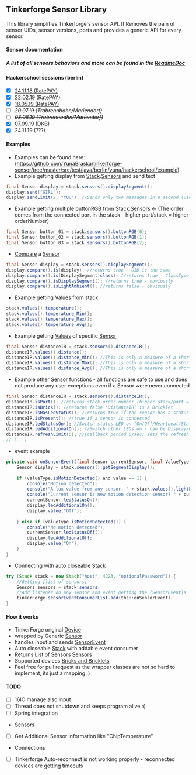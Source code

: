 Tinkerforge Sensor Library
------------------

This library simplifies Tinkerforge's sensor API.
It Removes the pain of sensor UIDs, sensor versions, ports and provides a generic API for every sensor.

#### Sensor documentation
##### A list of all sensors behaviors and more can be found in the [ReadmeDoc](readmeDoc/README.md)

#### Hackerschool sessions (berlin)
* [x] [24.11.18 (RatePAY)](https://github.com/YunaBraska/tinkerforge-sensor/tree/master/src/test/java/berlin/yuna/hackerschool/session_01_241118)
* [x] [22.02.19 (RatePAY)](https://github.com/YunaBraska/tinkerforge-sensor/tree/master/src/test/java/berlin/yuna/hackerschool/session_02_220219)
* [x] [18.05.19 (RatePAY)](https://github.com/YunaBraska/tinkerforge-sensor/tree/master/src/test/java/berlin/yuna/hackerschool/session_03_180519)
* [ ] *<s>20.07.19 (Trabrennbahn/Mariendorf)</s>*
* [ ] *<s>03.08.19 (Trabrennbahn/Mariendorf)</s>*
* [X] [07.09.19 (DKB)](https://github.com/YunaBraska/tinkerforge-sensor/tree/master/src/test/java/berlin/yuna/hackerschool/session_04_070919)
* [X] 24.11.19 (???)

#### Examples
* Examples can be found here: (https://github.com/YunaBraska/tinkerforge-sensor/tree/master/src/test/java/berlin/yuna/hackerschool/example)
* Example getting display from [Stack](https://github.com/YunaBraska/tinkerforge-sensor/blob/master/src/main/java/berlin/yuna/tinkerforgesensor/logic/Stack.java).[Sensors](https://github.com/YunaBraska/tinkerforge-sensor/blob/master/src/main/java/berlin/yuna/tinkerforgesensor/model/builder/Sensors.java) and send text
```java
final Sensor display = stack.sensors().displaySegment();
display.send("GIRL");
display.sendLimit(2, "YOU"); //Sends only two messages in a second (useful for loops)
```

* Example getting multiple buttonRGB from [Stack](https://github.com/YunaBraska/tinkerforge-sensor/blob/master/src/main/java/berlin/yuna/tinkerforgesensor/logic/Stack.java).[Sensors](https://github.com/YunaBraska/tinkerforge-sensor/blob/master/src/main/java/berlin/yuna/tinkerforgesensor/model/builder/Sensors.java) <- (The order comes from the connected port in the stack - higher port/stack = higher orderNumber)
```java
final Sensor button_01 = stack.sensors().buttonRGB(0);
final Sensor button_02 = stack.sensors().buttonRGB(1);
final Sensor button_03 = stack.sensors().buttonRGB(2);
```

* [Compare](https://github.com/YunaBraska/tinkerforge-sensor/blob/master/src/main/java/berlin/yuna/tinkerforgesensor/model/builder/Compare.java) a [Sensor](https://github.com/YunaBraska/tinkerforge-sensor/blob/master/src/main/java/berlin/yuna/tinkerforgesensor/model/sensor/Sensor.java)
```java
final Sensor display = stack.sensors().displaySegment();
display.compare().is(display); //returns true - UID is the same
display.compare().is(DisplaySegment.class); //returns true - ClassType is the same
display.compare().isDisplaySegment(); //returns true - obviously
display.compare().isLightAmbient(); //returns false - obviously
```

* Example getting [Values](https://github.com/YunaBraska/tinkerforge-sensor/blob/master/src/main/java/berlin/yuna/tinkerforgesensor/model/builder/Values.java) from stack
```java
stack.values().temperature();
stack.values().temperature_Min();
stack.values().temperature_Max();
stack.values().temperature_Avg();
```

* Example getting [Values](https://github.com/YunaBraska/tinkerforge-sensor/blob/master/src/main/java/berlin/yuna/tinkerforgesensor/model/builder/Values.java) of specific [Sensor](https://github.com/YunaBraska/tinkerforge-sensor/blob/master/src/main/java/berlin/yuna/tinkerforgesensor/model/sensor/Sensor.java)
```java
final Sensor distanceIR = stack.sensors().distanceIR();
distanceIR.values().distance();
distanceIR.values().distance_Min(); //This is only a measure of a short time;
distanceIR.values().distance_Max(); //This is only a measure of a short time;
distanceIR.values().distance_Avg(); //This is only a measure of a short time;
```

* Example other [Sensor](https://github.com/YunaBraska/tinkerforge-sensor/blob/master/src/main/java/berlin/yuna/tinkerforgesensor/model/sensor/Sensor.java) functions - all functions are safe to use and does not produce any user exceptions even if a Sensor were never connected 
```java
final Sensor distanceIR = stack.sensors().distanceIR();
distanceIR.isPort(); //returns stack-order-number (higher stack/port = higher number)
distanceIR.isBrick(); //returns false 'DistanceIR' is a Bricklet
distanceIR.isHasLedStatus(); //returns true if the sensor has a status LED
distanceIR.isPresent(); //true if a sensor is connected
distanceIR.ledStatusOn(); //Switch status LED on (On/Off/Heartbeat/Status)
distanceIR.ledAdditionalOn(); //Switch other LEDs on - can be Display-backLight, color-FlashLight, IMU-orientation-LEDs,... (On/Off/Heartbeat/Status)
distanceIR.refreshLimit(6); //(callback period 6/sec) sets the refresh value rate in a second - e.g. for power issues
// [...]
```

* event example
```java
private void onSensorEvent(final Sensor currentSensor, final ValueType valueType, final Long value) {
    Sensor display = stack.sensors().getSegmentDisplay();
    
    if (valueType.isMotionDetected() and value == 1) {
        console("Motion detected");
        console("A lux value from any sensor: " + stack.values().lightLux());
        console("Current sensor is new motion detection sensor? " + currentSensor.is(BrickletMotionDetectorV2.class));
        currentSensor.ledStatusOn();
        display.ledAdditionalOn();
        display.value("Off");
    
    } else if (valueType.isMotionDetected()) {
        console("No motion detected");
        currentSensor.ledStatusOff();
        display.ledAdditionalOff;
        display.value("On");
    }
}
```

* Connecting with auto closeable [Stack](https://github.com/YunaBraska/tinkerforge-sensor/blob/master/src/main/java/berlin/yuna/tinkerforgesensor/logic/Stack.java)
```java
try (Stack stack = new Stack("host", 4223, "optionalPassword")) {
    //Getting [list of sensors]
    Sensors sensors = stack.sensors;
    //Add listener on any sensor and event getting the [SensorEvent]s
    tinkerForge.sensorEventConsumerList.add(ths::onSensorEvent);
}
```

#### How it works
* TinkerForge original [Device](https://www.tinkerforge.com/en/doc/Software/Device_Identifier.html)
* wrapped by Generic [Sensor](https://github.com/YunaBraska/tinkerforge-sensor/blob/master/src/main/java/berlin/yuna/tinkerforgesensor/model/sensor/Sensor.java)
* handles input and sends [SensorEvent](https://github.com/YunaBraska/tinkerforge-sensor/blob/master/src/main/java/berlin/yuna/tinkerforgesensor/model/type/SensorEvent.java)
* Auto closeable [Stack](https://github.com/YunaBraska/tinkerforge-sensor/blob/master/src/main/java/berlin/yuna/tinkerforgesensor/logic/Stack.java) with addable event consumer
* Returns List of Sensors [Sensors](https://github.com/YunaBraska/tinkerforge-sensor/blob/master/src/main/java/berlin/yuna/tinkerforgesensor/model/builder/Sensors.java)
* Supported devices [Bricks and Bricklets](https://github.com/YunaBraska/tinkerforge-sensor/tree/master/src/main/java/berlin/yuna/tinkerforgesensor/model/sensor)
* Feel free for pull request as the wrapper classes are not so hard to implement, its just a mapping ;)


#### TODO
- [ ] 16IO manage also input
- [ ] Thread does not shutdown and keeps program alive :(
- [ ] Spring integration

* Sensors
- [ ] Get Additional Sensor information like "ChipTemperature"

* Connections
- [ ] Tinkerforge Auto-reconnect is not working properly - reconnected devices are getting timeouts